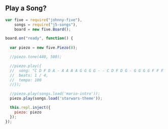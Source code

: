 ##  Play a Song?

<style>
.reveal pre code {
    max-height: 600px;
}
</style>

```js
var five = require("johnny-five"),
    songs = require("j5-songs"),
    board = new five.Board();

board.on("ready", function() {
  
  var piezo = new five.Piezo(8);

  //piezo.tone(440, 500);

  //piezo.play({
  //  song: "C D F D A - A A A A G G G G - - C D F D G - G G G G F F F F - -",
  //  beats: 1 / 4,
  //  tempo: 100
  //});

  //piezo.play(songs.load('mario-intro'));
  piezo.play(songs.load('starwars-theme'));

  this.repl.inject({
    piezo: piezo
  });
});
```